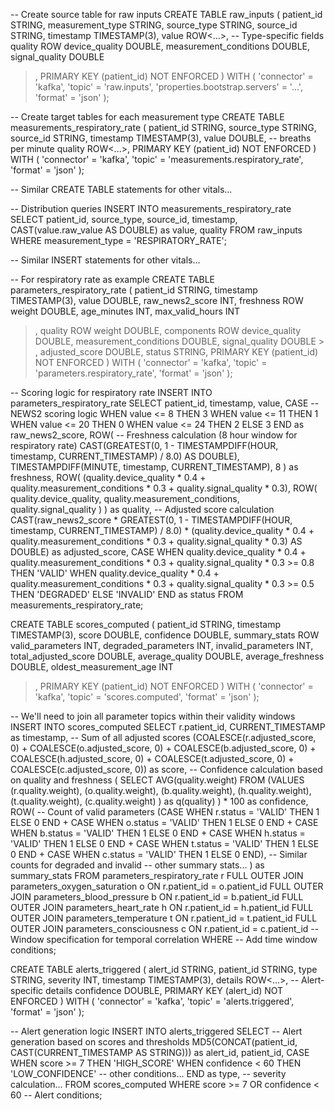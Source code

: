 -- Create source table for raw inputs
CREATE TABLE raw_inputs (
  patient_id STRING,
  measurement_type STRING,
  source_type STRING,
  source_id STRING,
  timestamp TIMESTAMP(3),
  value ROW<...>,  -- Type-specific fields
  quality ROW
    device_quality DOUBLE,
    measurement_conditions DOUBLE,
    signal_quality DOUBLE
  >,
  PRIMARY KEY (patient_id) NOT ENFORCED
) WITH (
  'connector' = 'kafka',
  'topic' = 'raw.inputs',
  'properties.bootstrap.servers' = '...',
  'format' = 'json'
);

-- Create target tables for each measurement type
CREATE TABLE measurements_respiratory_rate (
  patient_id STRING,
  source_type STRING,
  source_id STRING,
  timestamp TIMESTAMP(3),
  value DOUBLE,  -- breaths per minute
  quality ROW<...>,
  PRIMARY KEY (patient_id) NOT ENFORCED
) WITH (
  'connector' = 'kafka',
  'topic' = 'measurements.respiratory_rate',
  'format' = 'json'
);

-- Similar CREATE TABLE statements for other vitals...

-- Distribution queries
INSERT INTO measurements_respiratory_rate
SELECT 
  patient_id,
  source_type,
  source_id,
  timestamp,
  CAST(value.raw_value AS DOUBLE) as value,
  quality
FROM raw_inputs 
WHERE measurement_type = 'RESPIRATORY_RATE';

-- Similar INSERT statements for other vitals...

-- For respiratory rate as example
CREATE TABLE parameters_respiratory_rate (
  patient_id STRING,
  timestamp TIMESTAMP(3),
  value DOUBLE,
  raw_news2_score INT,
  freshness ROW
    weight DOUBLE,
    age_minutes INT,
    max_valid_hours INT
  >,
  quality ROW
    weight DOUBLE,
    components ROW
      device_quality DOUBLE,
      measurement_conditions DOUBLE,
      signal_quality DOUBLE
    >
  >,
  adjusted_score DOUBLE,
  status STRING,
  PRIMARY KEY (patient_id) NOT ENFORCED
) WITH (
  'connector' = 'kafka',
  'topic' = 'parameters.respiratory_rate',
  'format' = 'json'
);

-- Scoring logic for respiratory rate
INSERT INTO parameters_respiratory_rate
SELECT
  patient_id,
  timestamp,
  value,
  CASE  -- NEWS2 scoring logic
    WHEN value <= 8 THEN 3
    WHEN value <= 11 THEN 1
    WHEN value <= 20 THEN 0
    WHEN value <= 24 THEN 2
    ELSE 3
  END as raw_news2_score,
  ROW(
    -- Freshness calculation (8 hour window for respiratory rate)
    CAST(GREATEST(0, 1 - TIMESTAMPDIFF(HOUR, timestamp, CURRENT_TIMESTAMP) / 8.0) AS DOUBLE),
    TIMESTAMPDIFF(MINUTE, timestamp, CURRENT_TIMESTAMP),
    8
  ) as freshness,
  ROW(
    (quality.device_quality * 0.4 + 
     quality.measurement_conditions * 0.3 + 
     quality.signal_quality * 0.3),
    ROW(
      quality.device_quality,
      quality.measurement_conditions,
      quality.signal_quality
    )
  ) as quality,
  -- Adjusted score calculation
  CAST(raw_news2_score * 
       GREATEST(0, 1 - TIMESTAMPDIFF(HOUR, timestamp, CURRENT_TIMESTAMP) / 8.0) *
       (quality.device_quality * 0.4 + 
        quality.measurement_conditions * 0.3 + 
        quality.signal_quality * 0.3) AS DOUBLE) as adjusted_score,
  CASE
    WHEN quality.device_quality * 0.4 + 
         quality.measurement_conditions * 0.3 + 
         quality.signal_quality * 0.3 >= 0.8 THEN 'VALID'
    WHEN quality.device_quality * 0.4 + 
         quality.measurement_conditions * 0.3 + 
         quality.signal_quality * 0.3 >= 0.5 THEN 'DEGRADED'
    ELSE 'INVALID'
  END as status
FROM measurements_respiratory_rate;

CREATE TABLE scores_computed (
  patient_id STRING,
  timestamp TIMESTAMP(3),
  score DOUBLE,
  confidence DOUBLE,
  summary_stats ROW
    valid_parameters INT,
    degraded_parameters INT,
    invalid_parameters INT,
    total_adjusted_score DOUBLE,
    average_quality DOUBLE,
    average_freshness DOUBLE,
    oldest_measurement_age INT
  >,
  PRIMARY KEY (patient_id) NOT ENFORCED
) WITH (
  'connector' = 'kafka',
  'topic' = 'scores.computed',
  'format' = 'json'
);

-- We'll need to join all parameter topics within their validity windows
INSERT INTO scores_computed
SELECT
  r.patient_id,
  CURRENT_TIMESTAMP as timestamp,
  -- Sum of all adjusted scores
  (COALESCE(r.adjusted_score, 0) + 
   COALESCE(o.adjusted_score, 0) + 
   COALESCE(b.adjusted_score, 0) +
   COALESCE(h.adjusted_score, 0) +
   COALESCE(t.adjusted_score, 0) +
   COALESCE(c.adjusted_score, 0)) as score,
  -- Confidence calculation based on quality and freshness
  (
    SELECT AVG(quality.weight) 
    FROM (VALUES 
      (r.quality.weight),
      (o.quality.weight),
      (b.quality.weight),
      (h.quality.weight),
      (t.quality.weight),
      (c.quality.weight)
    ) as q(quality)
  ) * 100 as confidence,
  ROW(
    -- Count of valid parameters
    (CASE WHEN r.status = 'VALID' THEN 1 ELSE 0 END +
     CASE WHEN o.status = 'VALID' THEN 1 ELSE 0 END +
     CASE WHEN b.status = 'VALID' THEN 1 ELSE 0 END +
     CASE WHEN h.status = 'VALID' THEN 1 ELSE 0 END +
     CASE WHEN t.status = 'VALID' THEN 1 ELSE 0 END +
     CASE WHEN c.status = 'VALID' THEN 1 ELSE 0 END),
    -- Similar counts for degraded and invalid
    -- other summary stats...
  ) as summary_stats
FROM parameters_respiratory_rate r
FULL OUTER JOIN parameters_oxygen_saturation o ON r.patient_id = o.patient_id
FULL OUTER JOIN parameters_blood_pressure b ON r.patient_id = b.patient_id
FULL OUTER JOIN parameters_heart_rate h ON r.patient_id = h.patient_id
FULL OUTER JOIN parameters_temperature t ON r.patient_id = t.patient_id
FULL OUTER JOIN parameters_consciousness c ON r.patient_id = c.patient_id
-- Window specification for temporal correlation
WHERE -- Add time window conditions;

CREATE TABLE alerts_triggered (
  alert_id STRING,
  patient_id STRING,
  type STRING,
  severity INT,
  timestamp TIMESTAMP(3),
  details ROW<...>,  -- Alert-specific details
  confidence DOUBLE,
  PRIMARY KEY (alert_id) NOT ENFORCED
) WITH (
  'connector' = 'kafka',
  'topic' = 'alerts.triggered',
  'format' = 'json'
);

-- Alert generation logic
INSERT INTO alerts_triggered
SELECT
  -- Alert generation based on scores and thresholds
  MD5(CONCAT(patient_id, CAST(CURRENT_TIMESTAMP AS STRING))) as alert_id,
  patient_id,
  CASE
    WHEN score >= 7 THEN 'HIGH_SCORE'
    WHEN confidence < 60 THEN 'LOW_CONFIDENCE'
    -- other conditions...
  END as type,
  -- severity calculation...
FROM scores_computed
WHERE score >= 7 OR confidence < 60  -- Alert conditions;